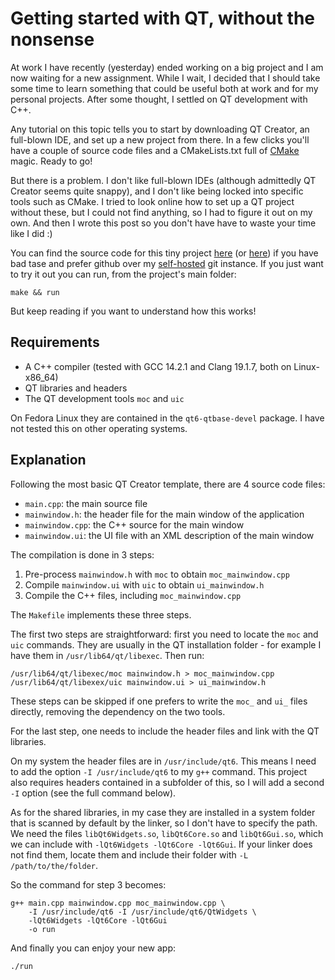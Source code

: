 # Getting started with QT, without the nonsense

At work I have recently (yesterday) ended working on a big project and
I am now waiting for a new assignment. While I wait, I decided that I
should take some time to learn something that could be useful both at
work and for my personal projects.  After some thought, I settled on QT
development with C++.

Any tutorial on this topic tells you to start by downloading QT Creator,
an full-blown IDE, and set up a new project from there. In a few clicks
you'll have a couple of source code files and a CMakeLists.txt full of
[CMake](https://nl.wikipedia.org/wiki/CMake) magic. Ready to go!

But there is a problem. I don't like full-blown IDEs (although admittedly
QT Creator seems quite snappy), and I don't like being locked into specific
tools such as CMake. I tried to look online how to set up a QT project
without these, but I could not find anything, so I had to figure it out on
my own. And then I wrote this post so you don't have have to waste your
time like I did :)

You can find the source code for this tiny project
[here](https://git.tronto.net/minimal-qt) (or
[here](https://github.com/sebastianotronto/minimal-qt)) if you have bad
tase and prefer github over my [self-hosted](../2022-11-23-git-host/)
git instance. If you just want to try it out you can run, from the
project's main folder:

```
make && run
```

But keep reading if you want to understand how this works!

## Requirements

* A C++ compiler (tested with GCC 14.2.1 and Clang 19.1.7, both on Linux-x86_64)
* QT libraries and headers
* The QT development tools `moc` and `uic`

On Fedora Linux they are contained in the `qt6-qtbase-devel` package.
I have not tested this on other operating systems.

## Explanation

Following the most basic QT Creator template, there are 4 source code files:

* `main.cpp`: the main source file
* `mainwindow.h`: the header file for the main window of the application
* `mainwindow.cpp`: the C++ source for the main window
* `mainwindow.ui`: the UI file with an XML description of the main window

The compilation is done in 3 steps:

1. Pre-process `mainwindow.h` with `moc` to obtain `moc_mainwindow.cpp`
2. Compile `mainwindow.ui` with `uic` to obtain `ui_mainwindow.h`
3. Compile the C++ files, including `moc_mainwindow.cpp`

The `Makefile` implements these three steps.

The first two steps are straightforward: first you need to locate the
`moc` and `uic` commands. They are usually in the QT installation
folder - for example I have them in `/usr/lib64/qt/libexec`. Then run:

```
/usr/lib64/qt/libexec/moc mainwindow.h > moc_mainwindow.cpp
/usr/lib64/qt/libexex/uic mainwindow.ui > ui_mainwindow.h
```

These steps can be skipped if one prefers to write the `moc_` and `ui_`
files directly, removing the dependency on the two tools.

For the last step, one needs to include the header files and link with
the QT libraries.

On my system the header files are in `/usr/include/qt6`. This means I
need to add the option `-I /usr/include/qt6` to my `g++` command. This
project also requires headers contained in a subfolder of this,
so I will add a second `-I` option (see the full command below).

As for the shared libraries, in my case they are installed in a system
folder that is scanned by default by the linker, so I don't have to
specify the path.  We need the files `libQt6Widgets.so`, `libQt6Core.so`
and `libQt6Gui.so`, which we can include with
`-lQt6Widgets -lQt6Core -lQt6Gui`. If your linker does not find them,
locate them and include their folder with `-L /path/to/the/folder`.

So the command for step 3 becomes:

```
g++ main.cpp mainwindow.cpp moc_mainwindow.cpp \
	-I /usr/include/qt6 -I /usr/include/qt6/QtWidgets \
	-lQt6Widgets -lQt6Core -lQt6Gui
	-o run
```

And finally you can enjoy your new app:

```
./run
```
